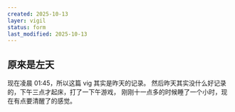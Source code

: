 ```yaml
---
created: 2025-10-13
layer: vigil
status: form
last_modified: 2025-10-13
---
```


## 原來是左天

现在凌晨 01:45，所以这篇 vig 其实是昨天的记录。
然后昨天其实没什么好记录的，下午三点才起床，打了一下午游戏，
刚刚十一点多的时候睡了一个小时，现在有点要清醒了的感觉。

